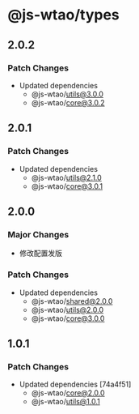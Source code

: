 # @js-wtao/types

## 2.0.2

### Patch Changes

- Updated dependencies
  - @js-wtao/utils@3.0.0
  - @js-wtao/core@3.0.2

## 2.0.1

### Patch Changes

- Updated dependencies
  - @js-wtao/utils@2.1.0
  - @js-wtao/core@3.0.1

## 2.0.0

### Major Changes

- 修改配置发版

### Patch Changes

- Updated dependencies
  - @js-wtao/shared@2.0.0
  - @js-wtao/utils@2.0.0
  - @js-wtao/core@3.0.0

## 1.0.1

### Patch Changes

- Updated dependencies [74a4f51]
  - @js-wtao/core@2.0.0
  - @js-wtao/utils@1.0.1
